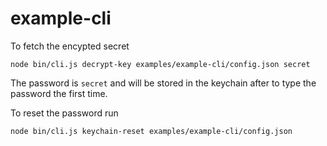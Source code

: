 # example-cli
To fetch the encypted secret

    node bin/cli.js decrypt-key examples/example-cli/config.json secret 

The password is `secret` and will be stored in the keychain after to type the password the first time.

To reset the password run

    node bin/cli.js keychain-reset examples/example-cli/config.json

